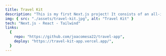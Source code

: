```yaml
---
title: Travel Kit
description: "This is my first Next.js project! It consists of an all-in-one app made for travelers which includes 4 API-powered tools: a translator, a currency converter, a weather app and a country info searching system."
img: { src: "./assets/travel-kit.jpg", alt: "Travel Kit" }
tech: "Next.js - React - Tailwind"
links:
  {
    repo: "https://github.com/joacomesa22/travel-app",
    deploy: "https://travel-kit-app.vercel.app/",
  }
---
```

